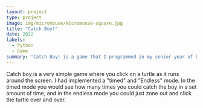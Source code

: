 ```yaml
---
layout: project
type: project
image: img/micromouse/micromouse-square.jpg
title: "Catch Boy!"
date: 2022
labels:
  - Python
  - Game
summary: "Catch Boy! is a game that I programmed in my senior year of high school in an AP computer science class using python."
---
```


Catch boy is a very simple game where you click on a turtle as it runs around the screen. I had implemented a "timed" and "Endless" mode. In the timed mode you would see how many times you could catch the boy in a set amount of time, and in the endless mode you could just zone out and click the turtle over and over.
